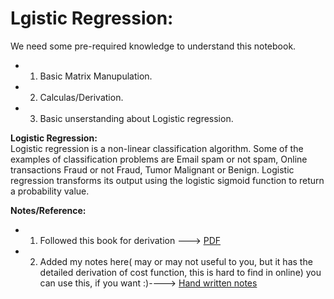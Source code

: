 # Lgistic Regression:
We need some pre-required knowledge to understand this notebook.
-   1. Basic Matrix Manupulation.
-   2. Calculas/Derivation.
-   3. Basic unserstanding about Logistic regression.

**Logistic Regression:**<br/>
Logistic regression is a non-linear classification algorithm. Some of the examples of classification problems are Email spam or not spam, Online transactions Fraud or not Fraud, Tumor Malignant or Benign. Logistic regression transforms its output using the logistic sigmoid function to return a probability value. <br/>

**Notes/Reference:**
-   1. Followed this book for derivation ---> [PDF]()
-   2. Added my notes here( may or may not useful to you, but it has the detailed derivation of cost function, this is hard to find in online) you can use this, if you want :)----> [Hand written notes]()